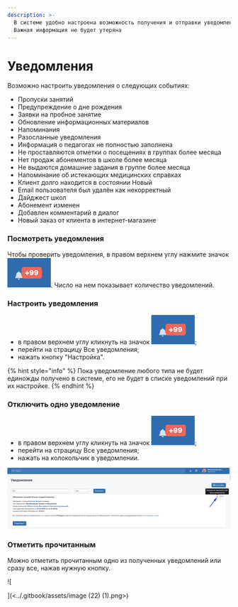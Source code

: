 ```yaml
---
description: >-
  В системе удобно настроена возможность получения и отправки уведомлений.
  Важная информация не будет утеряна
---
```


# Уведомления

Возможно настроить уведомления о следующих событиях:

* Пропуски занятий&#x20;
* Предупреждение о дне рождения&#x20;
* Заявки на пробное занятие&#x20;
* Обновление информационных материалов&#x20;
* Напоминания&#x20;
* Разосланные уведомления&#x20;
* Информация о педагогах не полностью заполнена
* Не проставляются отметки о посещениях в группах более месяца&#x20;
* Нет продаж абонементов в школе более месяца&#x20;
* Не выдаются домашние задания в группе более месяца&#x20;
* Напоминание об истекающих медицинских справках&#x20;
* Клиент долго находится в состоянии Новый
* &#x20;Email пользователя был удалён как некорректный&#x20;
* Дайджест школ&#x20;
* Абонемент изменен&#x20;
* Добавлен комментарий в диалог &#x20;
* Новый заказ от клиента в интернет-магазине

### Посмотреть уведомления

Чтобы проверить уведомления, в правом верхнем углу нажмите значок <img src="../.gitbook/assets/image (29) (2).png" alt="" data-size="line">. Число на нем показывает количество уведомлений.

### Настроить уведомления

* в правом верхнем углу кликнуть на значок <img src="../.gitbook/assets/image (29) (2).png" alt="" data-size="line">;
* перейти на страцицу Все уведомления;
* нажать кнопку "Настройка".

{% hint style="info" %}
Пока уведомление любого типа не будет единожды получено в системе, его не будет в списке уведомлений при их настройке.
{% endhint %}

### Отключить одно уведомление

* в правом верхнем углу кликнуть на значок <img src="../.gitbook/assets/image (29) (2).png" alt="" data-size="line">;
* перейти на страцицу Все уведомления;
* нажать на колокольчик в уведомлении.

![](<../.gitbook/assets/image (41).png>)

### Отметить прочитанным

Можно отметить прочитанным одно из полученных уведомлений или сразу все, нажав нужную кнопку.

![

](<../.gitbook/assets/image (22) (1).png>)
